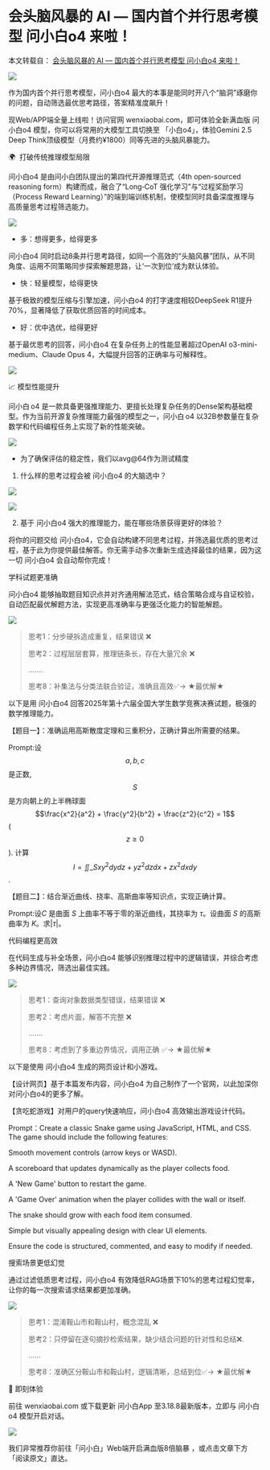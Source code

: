 # 会头脑风暴的 AI — 国内首个并行思考模型 问小白o4 来啦！

本文转载自： [会头脑风暴的 AI — 国内首个并行思考模型 问小白o4 来啦！](https://mp.weixin.qq.com/s/lOuFggxvgvmDy7jbNHygKg)

![](https://pic.code-nav.cn/post_picture/1610518142000300034/e8VRRXDmgev9NjaY.webp)

作为国内首个并行思考模型，问小白o4 最大的本事是能同时开八个“脑洞”琢磨你的问题，自动筛选最优思考路径，答案精准度飙升！

现Web/APP端全量上线啦！访问官网 wenxiaobai.com，即可体验全新满血版 问小白o4 模型，你可以将常用的大模型工具切换至 「小白o4」，体验Gemini 2.5 Deep Think顶级模型（月费约¥1800）同等先进的头脑风暴能力。

🌍  打破传统推理模型局限

问小白o4 是由问小白团队提出的第四代开源推理范式（4th open-sourced reasoning form）构建而成，融合了“Long‑CoT 强化学习”与“过程奖励学习（Process Reward Learning）”的端到端训练机制，使模型同时具备深度推理与高质量思考过程筛选能力。

![](https://pic.code-nav.cn/post_picture/1610518142000300034/EnFwBJV2bI8ttokr.webp)

* 多：想得更多，给得更多

问小白o4 同时启动8条并行思考路径，如同一个高效的“头脑风暴”团队，从不同角度、运用不同策略同步探索解题思路，让‘一次到位’成为默认体验。

* 快：轻量模型，给得更快

基于极致的模型压缩与引擎加速，问小白o4 的打字速度相较DeepSeek R1提升70%，显著降低了获取优质回答的时间成本。

* 好：优中选优，给得更好

基于最优思考的回答，问小白o4 在复杂任务上的性能显著超过OpenAI o3-mini-medium、Claude Opus 4，大幅提升回答的正确率与可解释性。

![](https://pic.code-nav.cn/post_picture/1610518142000300034/ELKe3910CT0so8Kv.webp)

📈 模型性能提升

问小白 o4 是一款具备更强推理能力、更擅长处理复杂任务的Dense架构基础模型。作为当前开源复杂推理能力最强的模型之一，问小白 o4 以32B参数量在复杂数学和代码编程任务上实现了新的性能突破。

![](https://pic.code-nav.cn/post_picture/1610518142000300034/KtHfUYTBrDXqbMzq.webp)

* 为了确保评估的稳定性，我们以avg\@64作为测试精度

1. 什么样的思考过程会被 问小白o4 的大脑选中？

![](https://pic.code-nav.cn/post_picture/1610518142000300034/sdsT90XMJPPgAToh.webp)

![](https://pic.code-nav.cn/post_picture/1610518142000300034/kqGysKNIuLjeDQzW.webp)

2. 基于 问小白o4 强大的推理能力，能在哪些场景获得更好的体验？

将你的问题交给 问小白o4，它会自动构建不同思考过程，并筛选最优质的思考过程，基于此为你提供最佳解答。你无需手动多次重新生成选择最佳的结果，因为这一切 问小白o4 会自动帮你完成！

学科试题更准确

问小白o4 能够抽取题目知识点并对齐通用解法范式，结合策略合成与自证校验，自动匹配最优解题方法，实现更高准确率与更强泛化能力的智能解题。

![](https://pic.code-nav.cn/post_picture/1610518142000300034/XYoSxLj0ZbHdN8Ih.webp)

> 思考1：分步硬拆造成重复，结果错误 ❌ 
>
> 思考2：过程层层套算，推理链条长，存在大量冗余 ❌
>
> .......
>
> 思考8：补集法与分类法联合验证，准确且高效✅→ ★最优解★ 

以下是用 问小白o4 回答2025年第十六届全国大学生数学竞赛决赛试题，极强的数学推理能力。

【题目一】：准确运用高斯散度定理和三重积分，正确计算出所需要的结果。

Prompt:设 $$a, b, c$$ 是正数, $$S$$ 是方向朝上的上半椭球面 $$\frac{x^2}{a^2} + \frac{y^2}{b^2} + \frac{z^2}{c^2} = 1$$ ($$z \geq 0$$). 计算 $$I = \iint\_{S} xy^2 dydz + yz^2 dzdx + zx^2 dxdy$$.

【题目二】：结合渐近曲线、挠率、高斯曲率等知识点，实现正确计算。

Prompt:设$C$ 是曲面 $S$ 上曲率不等于零的渐近曲线，其挠率为 $\tau$。设曲面 $S$ 的高斯曲率为 $K$。求$|\tau|$。

代码编程更高效

在代码生成与补全场景，问小白o4 能够识别推理过程中的逻辑错误，并综合考虑多种边界情况，筛选出最佳实践。

![](https://pic.code-nav.cn/post_picture/1610518142000300034/L3RU6bJy22Bkzajc.webp)

> 思考1：查询对象数据类型错误，结果错误 ❌
>
> 思考2：考虑片面，解答不完整 ❌
>
> .......
>
> 思考8：考虑到了多重边界情况，调用正确 ✅→ ★最优解★

以下是使用 问小白o4 生成的网页设计和小游戏。

【设计网页】基于本篇发布内容，问小白o4 为自己制作了一个官网，以此加深你对问小白o4的更多了解。

【贪吃蛇游戏】对用户的query快速响应，问小白o4 高效输出游戏设计代码。

Prompt：Create a classic Snake game using JavaScript, HTML, and CSS. The game should include the following features:

Smooth movement controls (arrow keys or WASD).

A scoreboard that updates dynamically as the player collects food.

A 'New Game' button to restart the game.

A 'Game Over' animation when the player collides with the wall or itself.

The snake should grow with each food item consumed.

Simple but visually appealing design with clear UI elements.

Ensure the code is structured, commented, and easy to modify if needed.

搜索场景更低幻觉

通过过滤低质思考过程，问小白o4 有效降低RAG场景下10%的思考过程幻觉率，让你的每一次搜索请求结果都更加准确。

![](https://pic.code-nav.cn/post_picture/1610518142000300034/EllHOP9McUieyAtW.webp)

> 思考1：混淆鞍山市和鞍山村，概念混乱 ❌
>
> 思考2：只停留在逐句摘抄检索结果，缺少结合问题的针对性和总结❌.
>
> ......
>
> 思考8：准确区分鞍山市和鞍山村，逻辑清晰，总结到位✅→ ★最优解★

🚀 即刻体验

前往 wenxiaobai.com 或下载更新 问小白App 至3.18.8最新版本，立即与 问小白o4 模型开启对话。

![](https://pic.code-nav.cn/post_picture/1610518142000300034/IEPZsVwQxg37eHrk.webp)

我们非常推荐你前往「问小白」Web端开启满血版8倍脑暴 ，或点击文章下方「阅读原文」直达。
